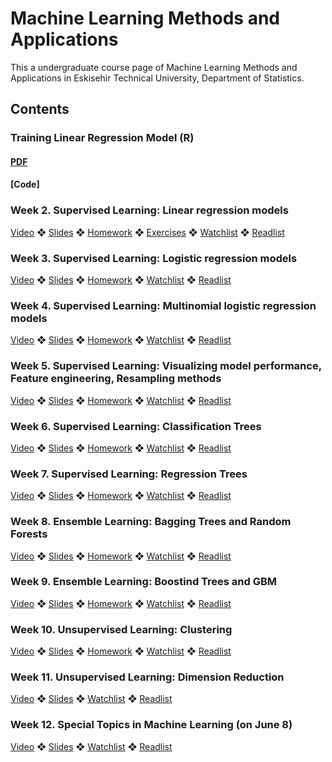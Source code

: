 # Machine Learning Methods and Applications

This a undergraduate course page of Machine Learning Methods and Applications in Eskisehir Technical University, Department of Statistics.

## Contents

### Training Linear Regression Model (R)  

#### [PDF](https://github.com/tfnbstn/machine-learning/blob/dafec735a62fadff473afe74b9468dd520b05a93/Machine%20Learning/PDF/Training%20Linear%20Regression%20Model%20in%20R.pdf)
#### [Code]


### Week 2. Supervised Learning: Linear regression models

[Video](https://youtu.be/KTtjO9Vmlmc) ❖ [Slides](https://github.com/mcavs/Machine-Learning-Methods-and-Applications/blob/main/Slides/week2.pdf) ❖ [Homework](https://github.com/mcavs/Machine-Learning-Methods-and-Applications/blob/main/Homeworks/Week%202/README.md) ❖ [Exercises](https://github.com/mcavs/Machine-Learning-Methods-and-Applications/blob/main/Exercises/Week2) ❖ [Watchlist](https://github.com/mcavs/Machine-Learning-Methods-and-Applications/blob/main/WatchList.md) ❖ [Readlist](https://github.com/mcavs/Machine-Learning-Methods-and-Applications/blob/main/ReadList.md)


### Week 3. Supervised Learning: Logistic regression models

[Video](https://youtu.be/E-iAcfYCrOQ) ❖ [Slides](https://github.com/mcavs/Machine-Learning-Methods-and-Applications/blob/main/Slides/STAT438%20-%20Week3.pdf) ❖ [Homework](https://github.com/mcavs/Machine-Learning-Methods-and-Applications/tree/main/Homeworks/Week%203) ❖ [Watchlist](https://github.com/mcavs/Machine-Learning-Methods-and-Applications/blob/main/WatchList.md) ❖ [Readlist](https://github.com/mcavs/Machine-Learning-Methods-and-Applications/blob/main/ReadList.md)


### Week 4. Supervised Learning: Multinomial logistic regression models

[Video](https://youtu.be/-imImkIPC30) ❖ [Slides](https://github.com/mcavs/Machine-Learning-Methods-and-Applications/blob/main/Slides/W4.pdf) ❖ [Homework](https://github.com/mcavs/Machine-Learning-Methods-and-Applications/tree/main/Homeworks/Week%205) ❖ [Watchlist]() ❖ [Readlist](https://github.com/mcavs/Machine-Learning-Methods-and-Applications/blob/main/ReadList.md)


### Week 5. Supervised Learning: Visualizing model performance, Feature engineering, Resampling methods

[Video](https://youtu.be/gzN2nOFROJE) ❖ [Slides](https://github.com/mcavs/Machine-Learning-Methods-and-Applications/blob/main/Slides/W5.pdf) ❖ [Homework](https://github.com/mcavs/Machine-Learning-Methods-and-Applications/tree/main/Homeworks/Week%204) ❖ [Watchlist](https://github.com/mcavs/Machine-Learning-Methods-and-Applications/blob/main/WatchList.md) ❖ [Readlist](https://github.com/mcavs/Machine-Learning-Methods-and-Applications/blob/main/ReadList.md)

### Week 6. Supervised Learning: Classification Trees

[Video](https://youtu.be/Yfw5aqQiRcw) ❖ [Slides](https://github.com/mcavs/Machine-Learning-Methods-and-Applications/blob/main/Slides/W6.pdf) ❖ [Homework](https://github.com/mcavs/Machine-Learning-Methods-and-Applications/tree/main/Homeworks/Week6) ❖ [Watchlist]() ❖ [Readlist](https://github.com/mcavs/Machine-Learning-Methods-and-Applications/blob/main/ReadList.md)

### Week 7. Supervised Learning: Regression Trees

[Video](https://youtu.be/kNTuzkVTAjg) ❖ [Slides](https://github.com/mcavs/Machine-Learning-Methods-and-Applications/blob/main/Slides/W7.pdf) ❖ [Homework](https://github.com/mcavs/Machine-Learning-Methods-and-Applications/tree/main/Homeworks/Week7) ❖ [Watchlist]() ❖ [Readlist](https://github.com/mcavs/Machine-Learning-Methods-and-Applications/blob/main/ReadList.md)

### Week 8. Ensemble Learning: Bagging Trees and Random Forests

[Video](https://youtu.be/nw_th51mgJI) ❖ [Slides](https://github.com/mcavs/Machine-Learning-Methods-and-Applications/blob/main/Slides/W8.pdf) ❖ [Homework](https://github.com/mcavs/Machine-Learning-Methods-and-Applications/tree/main/Homeworks/Week8) ❖ [Watchlist]() ❖ [Readlist](https://github.com/mcavs/Machine-Learning-Methods-and-Applications/blob/main/ReadList.md)

### Week 9. Ensemble Learning: Boostind Trees and GBM

[Video](https://youtu.be/ik2mrTjCHNI) ❖ [Slides](https://github.com/mcavs/Machine-Learning-Methods-and-Applications/blob/main/Slides/W9.pdf) ❖ [Homework](https://github.com/mcavs/Machine-Learning-Methods-and-Applications/tree/main/Homeworks/Week9) ❖ [Watchlist]() ❖ [Readlist](https://github.com/mcavs/Machine-Learning-Methods-and-Applications/blob/main/ReadList.md)

### Week 10. Unsupervised Learning: Clustering

[Video](https://youtu.be/BTeU-nLhRFE) ❖ [Slides](https://github.com/mcavs/Machine-Learning-Methods-and-Applications/blob/main/Slides/W10.pdf) ❖ [Homework](https://github.com/mcavs/Machine-Learning-Methods-and-Applications/tree/main/Homeworks/Week10) ❖ [Watchlist]() ❖ [Readlist](https://github.com/mcavs/Machine-Learning-Methods-and-Applications/blob/main/ReadList.md)

### Week 11. Unsupervised Learning: Dimension Reduction

[Video](https://youtu.be/7tAjzFs-nc4) ❖ [Slides](https://github.com/mcavs/Machine-Learning-Methods-and-Applications/blob/main/Slides/W11.pdf) ❖ [Watchlist]() ❖ [Readlist](https://github.com/mcavs/Machine-Learning-Methods-and-Applications/blob/main/ReadList.md)

### Week 12. Special Topics in Machine Learning (on June 8)

[Video](https://youtu.be/HwDtDAfvOVw) ❖ [Slides](https://github.com/mcavs/Machine-Learning-Methods-and-Applications/blob/main/Slides/W12.pdf) ❖ [Watchlist]() ❖ [Readlist](https://github.com/mcavs/Machine-Learning-Methods-and-Applications/blob/main/ReadList.md)
